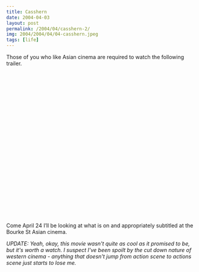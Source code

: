 ```yaml
---
title: Casshern
date: 2004-04-03
layout: post
permalink: /2004/04/casshern-2/
img: 2004/2004/04/04-casshern.jpeg
tags: [life]
---
```

Those of you who like Asian cinema are required to watch the following trailer.

<object classid="clsid:d27cdb6e-ae6d-11cf-96b8-444553540000" width="480" height="385" codebase="http://download.macromedia.com/pub/shockwave/cabs/flash/swflash.cab#version=6,0,40,0"><param name="allowFullScreen" value="true" /><param name="allowscriptaccess" value="always" /><param name="src" value="http://www.youtube.com/v/TAFFjGol460?fs=1&amp;hl=en_US" /><param name="allowfullscreen" value="true" /><embed type="application/x-shockwave-flash" width="480" height="385" src="http://www.youtube.com/v/TAFFjGol460?fs=1&amp;hl=en_US" allowscriptaccess="always" allowfullscreen="true"></embed></object>

Come April 24 I’ll be looking at what is on and appropriately subtitled at the Bourke St Asian cinema.

*UPDATE: Yeah, okay, this movie wasn't quite as cool as it promised to be, but it's worth a watch. I suspect I've been spoilt by the cut down nature of western cinema - anything that doesn't jump from action scene to actions scene just starts to lose me.*